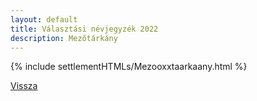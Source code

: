 ```yaml
---
layout: default
title: Választási névjegyzék 2022
description: Mezőtárkány
---
```


{% include settlementHTMLs/Mezooxxtaarkaany.html %}

[Vissza](./)